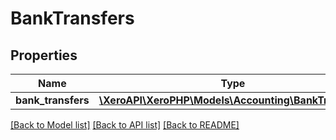 # BankTransfers

## Properties
Name | Type | Description | Notes
------------ | ------------- | ------------- | -------------
**bank_transfers** | [**\XeroAPI\XeroPHP\Models\Accounting\BankTransfer[]**](BankTransfer.md) |  | [optional] 

[[Back to Model list]](../README.md#documentation-for-models) [[Back to API list]](../README.md#documentation-for-api-endpoints) [[Back to README]](../README.md)


